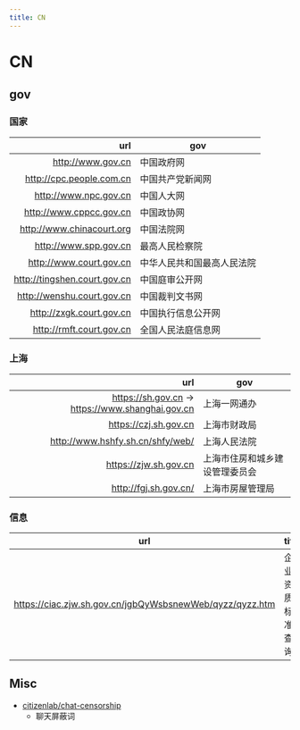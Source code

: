 ```yaml
---
title: CN
---
```


# CN

## gov

### 国家

|                          url | gov                        |
| ---------------------------: | -------------------------- |
|            http://www.gov.cn | 中国政府网                 |
|     http://cpc.people.com.cn | 中国共产党新闻网           |
|        http://www.npc.gov.cn | 中国人大网                 |
|      http://www.cppcc.gov.cn | 中国政协网                 |
|    http://www.chinacourt.org | 中国法院网                 |
|        http://www.spp.gov.cn | 最高人民检察院             |
|      http://www.court.gov.cn | 中华人民共和国最高人民法院 |
| http://tingshen.court.gov.cn | 中国庭审公开网             |
|   http://wenshu.court.gov.cn | 中国裁判文书网             |
|     http://zxgk.court.gov.cn | 中国执行信息公开网         |
|     http://rmft.court.gov.cn | 全国人民法庭信息网         |

### 上海

|                                              url | gov                            |
| -----------------------------------------------: | ------------------------------ |
| https://sh.gov.cn -> https://www.shanghai.gov.cn | 上海一网通办                   |
|                            https://czj.sh.gov.cn | 上海市财政局                   |
|                 http://www.hshfy.sh.cn/shfy/web/ | 上海人民法院                   |
|                            https://zjw.sh.gov.cn | 上海市住房和城乡建设管理委员会 |
|                            http://fgj.sh.gov.cn/ | 上海市房屋管理局               |

### 信息

| url                                                      | title            |
| -------------------------------------------------------- | ---------------- |
| https://ciac.zjw.sh.gov.cn/jgbQyWsbsnewWeb/qyzz/qyzz.htm | 企业资质标准查询 |


## Misc

- [citizenlab/chat-censorship](https://github.com/citizenlab/chat-censorship)
  - 聊天屏蔽词
